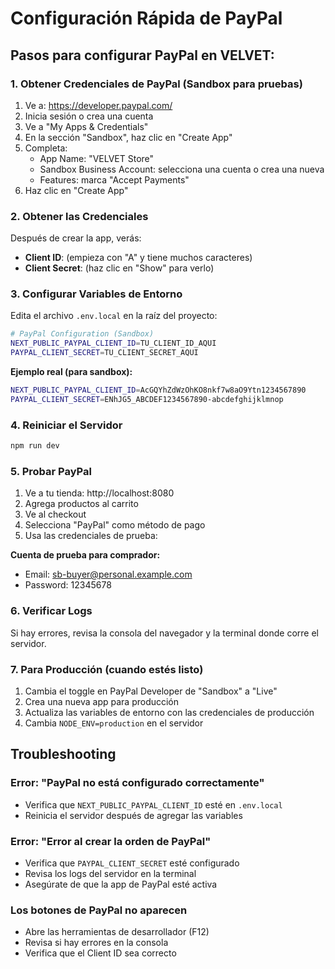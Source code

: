 # Configuración Rápida de PayPal

## Pasos para configurar PayPal en VELVET:

### 1. Obtener Credenciales de PayPal (Sandbox para pruebas)

1. Ve a: https://developer.paypal.com/
2. Inicia sesión o crea una cuenta
3. Ve a "My Apps & Credentials"
4. En la sección "Sandbox", haz clic en "Create App"
5. Completa:
   - App Name: "VELVET Store"
   - Sandbox Business Account: selecciona una cuenta o crea una nueva
   - Features: marca "Accept Payments"
6. Haz clic en "Create App"

### 2. Obtener las Credenciales

Después de crear la app, verás:
- **Client ID**: (empieza con "A" y tiene muchos caracteres)
- **Client Secret**: (haz clic en "Show" para verlo)

### 3. Configurar Variables de Entorno

Edita el archivo `.env.local` en la raíz del proyecto:

```bash
# PayPal Configuration (Sandbox)
NEXT_PUBLIC_PAYPAL_CLIENT_ID=TU_CLIENT_ID_AQUI
PAYPAL_CLIENT_SECRET=TU_CLIENT_SECRET_AQUI
```

**Ejemplo real (para sandbox):**
```bash
NEXT_PUBLIC_PAYPAL_CLIENT_ID=AcGQYhZdWzOhKO8nkf7w8aO9Ytn1234567890
PAYPAL_CLIENT_SECRET=ENhJG5_ABCDEF1234567890-abcdefghijklmnop
```

### 4. Reiniciar el Servidor

```bash
npm run dev
```

### 5. Probar PayPal

1. Ve a tu tienda: http://localhost:8080
2. Agrega productos al carrito
3. Ve al checkout
4. Selecciona "PayPal" como método de pago
5. Usa las credenciales de prueba:

**Cuenta de prueba para comprador:**
- Email: sb-buyer@personal.example.com
- Password: 12345678

### 6. Verificar Logs

Si hay errores, revisa la consola del navegador y la terminal donde corre el servidor.

### 7. Para Producción (cuando estés listo)

1. Cambia el toggle en PayPal Developer de "Sandbox" a "Live"
2. Crea una nueva app para producción
3. Actualiza las variables de entorno con las credenciales de producción
4. Cambia `NODE_ENV=production` en el servidor

## Troubleshooting

### Error: "PayPal no está configurado correctamente"
- Verifica que `NEXT_PUBLIC_PAYPAL_CLIENT_ID` esté en `.env.local`
- Reinicia el servidor después de agregar las variables

### Error: "Error al crear la orden de PayPal"
- Verifica que `PAYPAL_CLIENT_SECRET` esté configurado
- Revisa los logs del servidor en la terminal
- Asegúrate de que la app de PayPal esté activa

### Los botones de PayPal no aparecen
- Abre las herramientas de desarrollador (F12)
- Revisa si hay errores en la consola
- Verifica que el Client ID sea correcto
